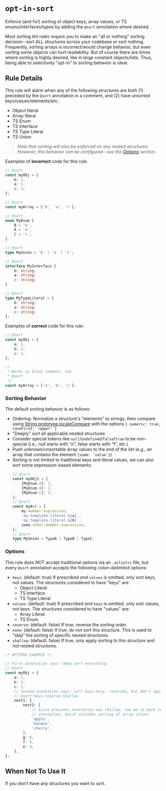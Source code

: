 # `opt-in-sort`

Enforce (and fix!) sorting of object keys, array values, or TS enums/interfaces/types by adding the `@sort` annotation where desired.

Most sorting lint rules require you to make an "all or nothing" sorting decision--sort ALL structures across your codebase or sort nothing. Frequently, sorting arrays is incorrect/would change behavior, but even sorting some objects can hurt readability. But of course there are times where sorting is highly desired, like in large constant objects/lists. Thus, being able to selectively "opt-in" to sorting behavior is ideal.

## Rule Details

This rule will alarm when any of the following structures are both (1) preceded by the `@sort` annotation in a comment, and (2) have unsorted keys/values/elements/etc:

-   Object literal
-   Array literal
-   TS Enum
-   TS Interface
-   TS Type Literal
-   TS Union

> _Note that sorting will also be enforced on any nested structures. However, this behavior can be configured--see the [Options](#options) section._

Examples of **incorrect** code for this rule:

```ts
// @sort
const myObj = {
    b: 2,
    a: 1,
    c: 3,
};

// @sort
const myArray = ['b', 'a', 'c'];

// @sort
enum MyEnum {
    B = 'b',
    A = 'a',
    C = 'c',
}

// @sort
type MyUnion = 'b' | 'a' | 'c';

// @sort
interface MyInterface {
    b: string;
    a: string;
    c: string;
}

// @sort
type MyTypeLiteral = {
    b: string;
    a: string;
    c: string;
};
```

Examples of **correct** code for this rule:

```ts
// @sort
const myObj = {
    a: 1,
    b: 2,
    c: 3,
};

/*
 * Works in block comment, too
 * @sort
 */
const myArray = ['a', 'b', 'c'];
```

### Sorting Behavior

The default sorting behavior is as follows:

-   Ordering: Normalize a structure's "elements" to strings, then compare using [String.prototype.localeCompare](https://developer.mozilla.org/en-US/docs/Web/JavaScript/Reference/Global_Objects/String/localeCompare) with the options `{ numeric: true, caseFirst: 'upper' }`
-   "Deeply" sort all applicable nested structures
-   Consider special tokens like `null`/`undefined`/`false`/`true` to be non-special (i.e., null starts with "n", false starts with "f", etc.)
-   Push unknown/unsortable array values to the end of the list (e.g., an array that contains the element `{some: 'value'}`)
-   Sorting is not limited to traditional keys and literal values, we can also sort some expression-based elements:
    ```ts
    // @sort
    const myObj1 = {
        [MyEnum.A]: 1,
        [MyEnum.B]: 2,
        [MyEnum.C]: 3,
    };
    // @sort
    const myArr = [
        my.member.expression,
        `my.template.literal.${a}`,
        `my.template.literal.${b}`,
        some.other.member.expression,
    ];
    // @sort
    type MyUnion = TypeA | TypeB | TypeC;
    ```

### Options

This rule does NOT accept traditional options via an `.eslintrc` file, but every `@sort` annotation accepts the following _colon-delimited_ options:

-   `keys`: (default: true) If prescribed _and_ `values` is omitted, only sort keys, not values. The structures considered to have "keys" are:
    -   Object Literal
    -   TS Interface
    -   TS Type Literal
-   `values`: (default: true) If prescribed _and_ `keys` is omitted, only sort values, not keys. The structures considered to have "values" are:
    -   Array Literal
    -   TS Enum
-   `reverse`: (default: false) If true, reverse the sorting order.
-   `none`: (default: false) If true, do not sort this structure. This is used to "skip" the sorting of specific nested structures.
-   `shallow`: (default: false) If true, only apply sorting to this structure and not nested structures.

```ts
/* OPTIONS EXAMPLE */

// First annotation says: deep sort everything
// @sort
const myObj = {
    a: 1,
    b: 2,
    c: 3,
    // Second annotation says: sort keys-only, reversed, but don't apply that sorting any deeper
    // @sort:keys:reverse:shallow
    nest1: {
        nest2: [
            // Since previous annotation was shallow, now we're back to the top-level
            // annotation, which includes sorting of array values
            'apple',
            'banana',
            'cherry',
        ],
        g: 6,
        f: 5,
        e: 4,
    },
};
```

## When Not To Use It

If you don't have any structures you want to sort.
